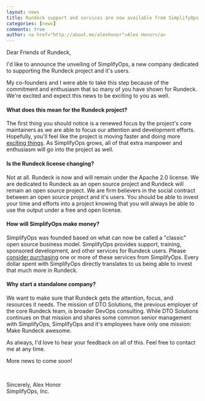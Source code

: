 ```yaml
---
layout: news
title: Rundeck support and services are now available from SimplifyOps
categories: [news]
comments: true
author: <a href="http://about.me/alexhonor">Alex Honor</a>
---
```

<p>Dear Friends of Rundeck,</p>

<p>I'd like to announce the unveiling of <a hrer="http://simplifyops.com">SimplifyOps</a>, a new company dedicated to supporting the Rundeck project and it's users. 
</p>
<p>
My co-founders and I were able to take this step because of the commitment and enthusiasm that so many of you have shown for Rundeck. We're excited and expect this news to be exciting to you as well.
</p>

<h4>What does this mean for the Rundeck project?</h4>
<p> 
The first thing you should notice is a renewed focus by the project's core maintainers as we are able to focus our attention and development efforts. Hopefully, you'll feel like the project is moving faster and doing more <a href="https://trello.com/board/rundeck-development/518942f94e39d7a36901490b">exciting things</a>. As SimplifyOps grows, all of that extra manpower and enthusiasm will go into the project as well.
</p>

<h4>Is the Rundeck license changing?</h4>

<p>
Not at all. Rundeck is now and will remain under the Apache 2.0 license. We are dedicated to Rundeck as an open source project and Rundeck will remain an open source project. We are firm believers in the social contract between an open source project and it's users. You should be able to invest your time and efforts into a project knowing that you will always be able to use the output under a free and open license.  
</p>

<h4>How will SimplifyOps make money?</h4>

<p>
SimplifyOps was founded based on what can now be called a "classic" open source business model. SimplifyOps provides support, training, sponsored development, and other services for Rundeck users. Please <a href="http://simplifyops.com/#services">consider purchasing</a> one or more of these services from SimplifyOps. Every dollar spent with SimplifyOps directly translates to us being able to invest that much more in Rundeck.
</p>

<h4>Why start a standalone company?</h4>

<p>
We want to make sure that Rundeck gets the attention, focus, and resources it needs. The mission of DTO Solutions, the previous employer of the core Rundeck team, is broader DevOps consulting. While DTO Solutions continues on that mission and shares some common senior management with SimplifyOps, SimplifyOps and it's employees have only one mission: Make Rundeck awesome.
</p>
<p>
As always, I'd love to hear your feedback on all of this. Feel free to contact me at any time. 
</p>
<p>
More news to come soon!
</p>
<br>
<p>
Sincerely,
Alex Honor
<br>
SimplifyOps, Inc.
</p>

